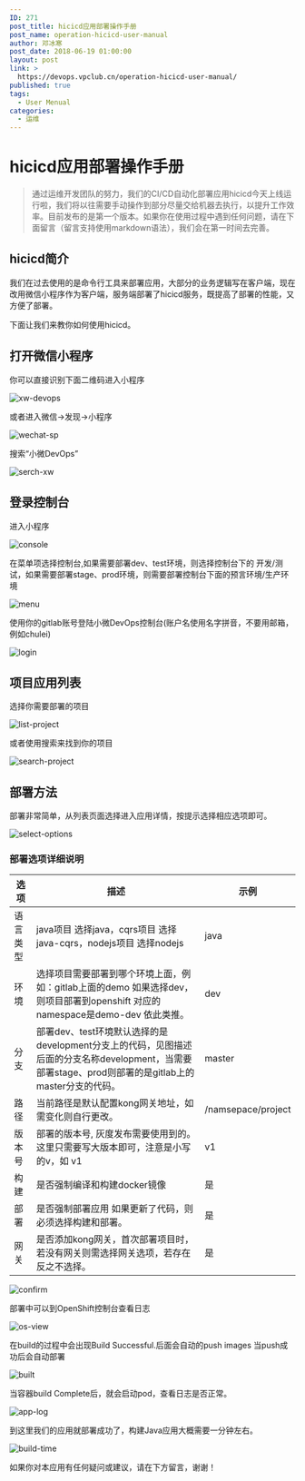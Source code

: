 ```yaml
---
ID: 271
post_title: hicicd应用部署操作手册
post_name: operation-hicicd-user-manual
author: 邓冰寒
post_date: 2018-06-19 01:00:00
layout: post
link: >
  https://devops.vpclub.cn/operation-hicicd-user-manual/
published: true
tags:
  - User Menual
categories:
  - 运维
---
```

# hicicd应用部署操作手册

>通过运维开发团队的努力，我们的CI/CD自动化部署应用hicicd今天上线运行啦，我们将以往需要手动操作到部分尽量交给机器去执行，以提升工作效率。目前发布的是第一个版本。如果你在使用过程中遇到任何问题，请在下面留言（留言支持使用markdown语法），我们会在第一时间去完善。

## hicicd简介

我们在过去使用的是命令行工具来部署应用，大部分的业务逻辑写在客户端，现在改用微信小程序作为客户端，服务端部署了hicicd服务，既提高了部署的性能，又方便了部署。

下面让我们来教你如何使用hicicd。

## 打开微信小程序

你可以直接识别下面二维码进入小程序

![xw-devops](/images/operation-hicicd-user-manual/xw-devops-qrcode.jpg)

或者进入微信->发现->小程序

![wechat-sp](/images/operation-hicicd-user-manual/wechat-sp.png)

搜索“小微DevOps”

![serch-xw](/images/operation-hicicd-user-manual/search-xw.png)

## 登录控制台

进入小程序

![console](/images/operation-hicicd-user-manual/xw-home.png)

在菜单项选择控制台,如果需要部署dev、test环境，则选择控制台下的 开发/测试，如果需要部署stage、prod环境，则需要部署控制台下面的预言环境/生产环境

![menu](/images/operation-hicicd-user-manual/xw-menu.png)

使用你的gitlab账号登陆小微DevOps控制台(账户名使用名字拼音，不要用邮箱，例如chulei)

![login](/images/operation-hicicd-user-manual/login.png)

## 项目应用列表


选择你需要部署的项目

![list-project](/images/operation-hicicd-user-manual/project-list.png)

或者使用搜索来找到你的项目


![search-project](/images/operation-hicicd-user-manual/search.png)

## 部署方法

部署非常简单，从列表页面选择进入应用详情，按提示选择相应选项即可。

![select-options](/images/operation-hicicd-user-manual/deploy-project.png)


### 部署选项详细说明

| 选项       | 描述     | 示例       |
|------------|----------|------------|
|语言类型|java项目 选择java，cqrs项目 选择java-cqrs，nodejs项目 选择nodejs| java |
|环境| 选择项目需要部署到哪个环境上面，例如：gitlab上面的demo 如果选择dev，则项目部署到openshift 对应的namespace是demo-dev 依此类推。| dev |
|分支| 部署dev、test环境默认选择的是development分支上的代码，见图描述后面的分支名称development，当需要部署stage、prod则部署的是gitlab上的master分支的代码。 | master |
|路径| 当前路径是默认配置kong网关地址，如需变化则自行更改。|/namsepace/project|
|版本号 | 部署的版本号, 灰度发布需要使用到的。 这里只需要写大版本即可，注意是小写的v，如 v1 | v1 |
|构建| 是否强制编译和构建docker镜像|是|
|部署| 是否强制部署应用 如果更新了代码，则必须选择构建和部署。 | 是 |
|网关| 是否添加kong网关，首次部署项目时，若没有网关则需选择网关选项，若存在反之不选择。 | 是 |


![confirm](/images/operation-hicicd-user-manual/confirm-deployment.png)

部署中可以到OpenShift控制台查看日志

![os-view](/images/operation-hicicd-user-manual/start-build.png)

在build的过程中会出现Build Successful.后面会自动的push  images  当push成功后会自动部署

![built](/images/operation-hicicd-user-manual/build-success.png)

当容器build Complete后，就会启动pod，查看日志是否正常。

![app-log](/images/operation-hicicd-user-manual/app-log.png)

到这里我们的应用就部署成功了，构建Java应用大概需要一分钟左右。

![build-time](/images/operation-hicicd-user-manual/build-result.png)

如果你对本应用有任何疑问或建议，请在下方留言，谢谢！